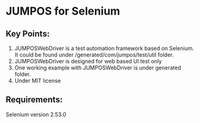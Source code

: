 # JUMPOS for Selenium 

## Key Points:
1. JUMPOSWebDriver is a test automation framework based on Selenium. It could be found under /generated/com/jumpos/test/util folder.
2. JUMPOSWebDriver is designed for web based UI test only
3. One working example with JUMPOSWebDriver is under generated folder.
4. Under MIT license

## Requirements:
Selenium version 2.53.0
